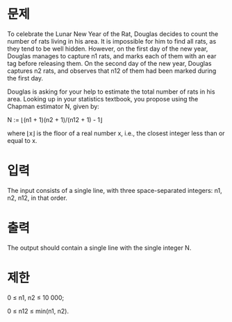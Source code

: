 # 문제
To celebrate the Lunar New Year of the Rat, Douglas decides to count the number of rats living in his area. It is impossible for him to find all rats, as they tend to be well hidden. However, on the first day of the new year, Douglas manages to capture n1 rats, and marks each of them with an ear tag before releasing them. On the second day of the new year, Douglas captures n2 rats, and observes that n12 of them had been marked during the first day.

Douglas is asking for your help to estimate the total number of rats in his area. Looking up in your statistics textbook, you propose using the Chapman estimator N, given by:

N := ⌊(n1 + 1)(n2 + 1)/(n12 + 1) - 1⌋

where ⌊x⌋ is the floor of a real number x, i.e., the closest integer less than or equal to x.

# 입력
The input consists of a single line, with three space-separated integers: n1, n2, n12, in that order.

# 출력
The output should contain a single line with the single integer N.

# 제한
0 ≤ n1, n2 ≤ 10 000;

0 ≤ n12 ≤ min(n1, n2).
